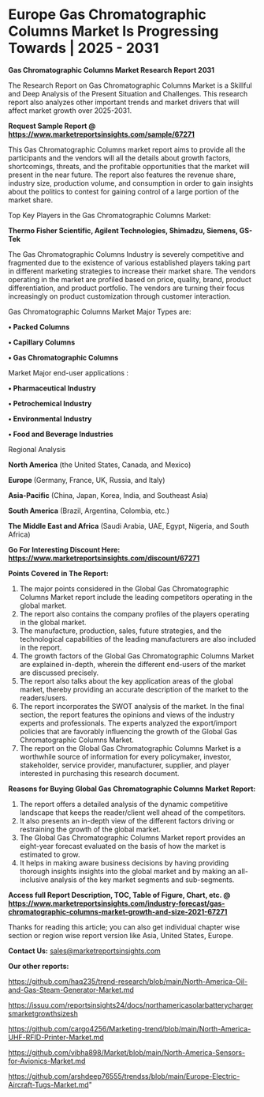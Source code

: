 # Europe Gas Chromatographic Columns Market Is Progressing Towards | 2025 - 2031

<strong>Gas Chromatographic Columns Market Research Report 2031</strong>

The Research Report on Gas Chromatographic Columns Market is a Skillful and Deep Analysis of the Present Situation and Challenges. This research report also analyzes other important trends and market drivers that will affect market growth over 2025-2031.

<strong>Request Sample Report @ <a href=https://www.marketreportsinsights.com/sample/67271>https://www.marketreportsinsights.com/sample/67271</a></strong>

This Gas Chromatographic Columns market report aims to provide all the participants and the vendors will all the details about growth factors, shortcomings, threats, and the profitable opportunities that the market will present in the near future. The report also features the revenue share, industry size, production volume, and consumption in order to gain insights about the politics to contest for gaining control of a large portion of the market share.

Top Key Players in the Gas Chromatographic Columns Market:

<strong>Thermo Fisher Scientific, Agilent Technologies, Shimadzu, Siemens, GS-Tek</strong>

The Gas Chromatographic Columns Industry is severely competitive and fragmented due to the existence of various established players taking part in different marketing strategies to increase their market share. The vendors operating in the market are profiled based on price, quality, brand, product differentiation, and product portfolio. The vendors are turning their focus increasingly on product customization through customer interaction.

Gas Chromatographic Columns Market Major Types are:

<strong>• Packed Columns

• Capillary Columns

• Gas Chromatographic Columns</strong>

Market Major end-user applications :

<strong>• Pharmaceutical Industry

• Petrochemical Industry

• Environmental Industry

• Food and Beverage Industries</strong>

Regional Analysis

</u><strong><b>North America</b></strong> (the United States, Canada, and Mexico)

<strong><b>Europe </b></strong>(Germany, France, UK, Russia, and Italy)

<strong><b>Asia-Pacific</b></strong> (China, Japan, Korea, India, and Southeast Asia)

<strong><b>South America</b></strong> (Brazil, Argentina, Colombia, etc.)

<strong><b>The Middle East and Africa</b></strong> (Saudi Arabia, UAE, Egypt, Nigeria, and South Africa)

<strong>Go For Interesting Discount Here: <a href=https://www.marketreportsinsights.com/discount/67271>https://www.marketreportsinsights.com/discount/67271</a></strong>

<strong>Points Covered in The Report:</strong>
<ol>
  <li>The major points considered in the Global Gas Chromatographic Columns Market report include the leading competitors operating in the global market.</li>
  <li>The report also contains the company profiles of the players operating in the global market.</li>
  <li>The manufacture, production, sales, future strategies, and the technological capabilities of the leading manufacturers are also included in the report.</li>
  <li>The growth factors of the Global Gas Chromatographic Columns Market are explained in-depth, wherein the different end-users of the market are discussed precisely.</li>
  <li>The report also talks about the key application areas of the global market, thereby providing an accurate description of the market to the readers/users.</li>
  <li>The report incorporates the SWOT analysis of the market. In the final section, the report features the opinions and views of the industry experts and professionals. The experts analyzed the export/import policies that are favorably influencing the growth of the Global Gas Chromatographic Columns Market.</li>
  <li>The report on the Global Gas Chromatographic Columns Market is a worthwhile source of information for every policymaker, investor, stakeholder, service provider, manufacturer, supplier, and player interested in purchasing this research document.</li>
</ol>
<strong>Reasons for Buying Global Gas Chromatographic Columns Market Report:</strong>

<ol>
  <li>The report offers a detailed analysis of the dynamic competitive landscape that keeps the reader/client well ahead of the competitors.</li>
  <li>It also presents an in-depth view of the different factors driving or restraining the growth of the global market.</li>
  <li>The Global Gas Chromatographic Columns Market report provides an eight-year forecast evaluated on the basis of how the market is estimated to grow.</li>
  <li>It helps in making aware business decisions by having providing thorough insights insights into the global market and by making an all-inclusive analysis of the key market segments and sub-segments.</li>
</ol>
<strong>Access full Report Description, TOC, Table of Figure, Chart, etc. @ <a href=https://www.marketreportsinsights.com/industry-forecast/gas-chromatographic-columns-market-growth-and-size-2021-67271>https://www.marketreportsinsights.com/industry-forecast/gas-chromatographic-columns-market-growth-and-size-2021-67271</a></strong>


Thanks for reading this article; you can also get individual chapter wise section or region wise report version like Asia, United States, Europe.

<strong>Contact Us:</strong>
sales@marketreportsinsights.com

<strong>Our other reports:</strong>

<a href=https://github.com/haq235/trend-research/blob/main/North-America-Oil-and-Gas-Steam-Generator-Market.md>https://github.com/haq235/trend-research/blob/main/North-America-Oil-and-Gas-Steam-Generator-Market.md</a>

<a href=https://issuu.com/reportsinsights24/docs/northamericasolarbatterychargersmarketgrowthsizesh>https://issuu.com/reportsinsights24/docs/northamericasolarbatterychargersmarketgrowthsizesh</a>

<a href=https://github.com/cargo4256/Marketing-trend/blob/main/North-America-UHF-RFID-Printer-Market.md>https://github.com/cargo4256/Marketing-trend/blob/main/North-America-UHF-RFID-Printer-Market.md</a>

<a href=https://github.com/vibha898/Market/blob/main/North-America-Sensors-for-Avionics-Market.md>https://github.com/vibha898/Market/blob/main/North-America-Sensors-for-Avionics-Market.md</a>

<a href=https://github.com/arshdeep76555/trendss/blob/main/Europe-Electric-Aircraft-Tugs-Market.md>https://github.com/arshdeep76555/trendss/blob/main/Europe-Electric-Aircraft-Tugs-Market.md</a>"
